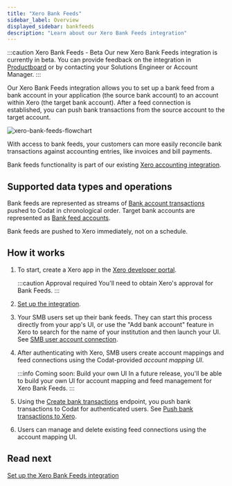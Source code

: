 ```yaml
---
title: "Xero Bank Feeds"
sidebar_label: Overview
displayed_sidebar: bankfeeds
description: "Learn about our Xero Bank Feeds integration"
---
```


:::caution Xero Bank Feeds - Beta
Our new Xero Bank Feeds integration is currently in beta. You can provide feedback on the integration in <a href="https://codat.productboard.com/feature-board/1378101-feature-organization/features/15391330/detail" target="_blank">Productboard</a> or by contacting your Solutions Engineer or Account Manager.
:::

Our Xero Bank Feeds integration allows you to set up a bank feed from a bank account in your application (the source bank account) to an account within Xero (the target bank account). After a feed connection is established, you can push bank transactions from the source account to the target account.

![xero-bank-feeds-flowchart](/img/bank-feeds/xero-bank-feeds/xero-bank-feeds-flow-amended.png "Flowchart showing bank transactions pushed from your application to Xero")

With access to bank feeds, your customers can more easily reconcile bank transactions against accounting entries, like invoices and bill payments.

Bank feeds functionality is part of our existing [Xero accounting integration](/integrations/accounting/xero/accounting-xero).

## Supported data types and operations​

Bank feeds are represented as streams of [Bank account transactions](/bank-feeds-api#/schemas/BankTransactions) pushed to Codat in chronological order. Target bank accounts are represented as [Bank feed accounts](/bank-feeds-api#/schemas/BankFeedAccount).

Bank feeds are pushed to Xero immediately, not on a schedule.

## How it works​

1. To start, create a Xero app in the <a href="https://developer.xero.com/" target="_blank">Xero developer portal</a>.

   :::caution Approval required
   You'll need to obtain Xero's approval for Bank Feeds.
   :::

2. [Set up the integration](/bank-feeds/xero-bank-feeds/xero-bank-feeds-setup).

3. Your SMB users set up their bank feeds. They can start this process directly from your app's UI, or use the "Add bank account" feature in Xero to search for the name of your institution and then launch your UI. See [SMB user account connection](/bank-feeds/xero-bank-feeds/xero-bank-feeds-smb-user).

4. After authenticating with Xero, SMB users create account mappings and feed connections using the Codat-provided _account mapping UI_.

   :::info Coming soon: Build your own UI
   In a future release, you'll be able to build your own UI for account mapping and feed management for Xero Bank Feeds.
   :::

5. Using the [Create bank transactions](/bank-feeds-api#/operations/create-bank-transactions) endpoint, you push bank transactions to Codat for authenticated users. See [Push bank transactions to Xero](/bank-feeds/xero-bank-feeds/xero-bank-feeds-push-bank-transactions).

6. Users can manage and delete existing feed connections using the account mapping UI.

## Read next​

[Set up the Xero Bank Feeds integration](/bank-feeds/xero-bank-feeds/xero-bank-feeds-setup)
